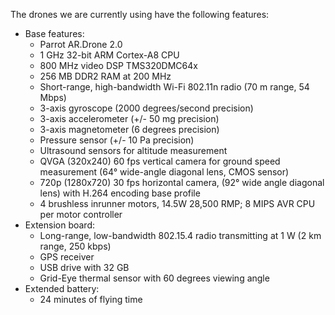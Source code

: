 The drones we are currently using have the following features:

  * Base features:
    * Parrot AR.Drone 2.0
    * 1 GHz 32-bit ARM Cortex-A8 CPU
    * 800 MHz video DSP TMS320DMC64x
    * 256 MB DDR2 RAM at 200 MHz
    * Short-range, high-bandwidth Wi-Fi 802.11n radio (70 m range, 54 Mbps)
    * 3-axis gyroscope (2000 degrees/second precision)
    * 3-axis accelerometer (+/- 50 mg precision)
    * 3-axis magnetometer (6 degrees precision)
    * Pressure sensor (+/- 10 Pa precision)
    * Ultrasound sensors for altitude measurement
    * QVGA (320x240) 60 fps vertical camera for ground speed measurement (64° wide-angle diagonal lens, CMOS sensor)
    * 720p (1280x720) 30 fps horizontal camera, (92° wide angle diagonal lens) with H.264 encoding base profile
    * 4 brushless inrunner motors, 14.5W 28,500 RMP; 8 MIPS AVR CPU per motor controller
  * Extension board:
    * Long-range, low-bandwidth 802.15.4 radio transmitting at 1 W (2 km range, 250 kbps)
    * GPS receiver
    * USB drive with 32 GB
    * Grid-Eye thermal sensor with 60 degrees viewing angle
  * Extended battery:
    * 24 minutes of flying time
